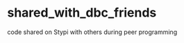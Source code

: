 shared_with_dbc_friends
=======================

code shared on Stypi with others during peer programming
